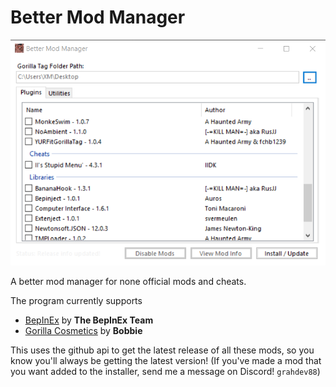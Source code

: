 # Better Mod Manager
![Preview](screenshot.png)

A better mod manager for none official mods and cheats.

The program currently supports
* [BepInEx](https://github.com/BepInEx/BepInEx) by **The BepInEx Team**
* [Gorilla Cosmetics](https://github.com/legoandmars/GorillaCosmetics) by **Bobbie**


This uses the github api to get the latest release of all these mods, so you know you'll always be getting the latest version!
(If you've made a mod that you want added to the installer, send me a message on Discord! `grahdev88`)

